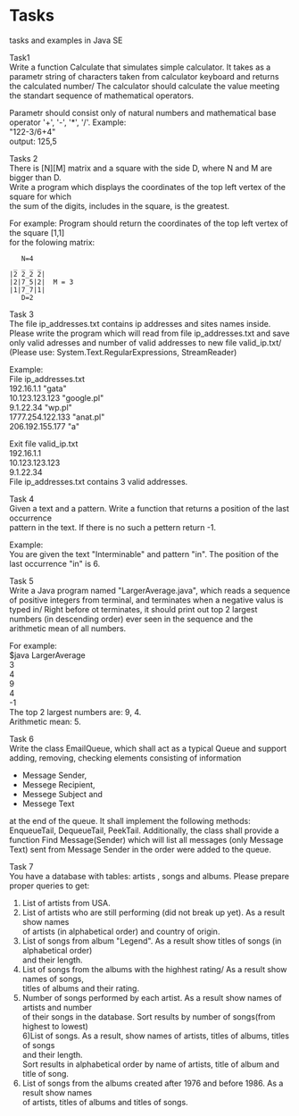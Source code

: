 # Tasks
tasks and examples in Java SE

Task1  
Write a function Calculate that simulates simple calculator. It takes as a parametr string 
of characters taken from calculator keyboard and returns the calculated number/
The calculator should calculate the value meeting the standart sequence of mathematical operators.

Parametr should consist only of natural numbers and mathematical base operator '+', '-', '*', '/'.
Example:  
"122-3/6+4"  
output: 125,5  

Tasks 2    
There is [N][M] matrix and a square with the side D, where N and M are bigger than D.  
Write a program which displays the coordinates of the top left vertex of the square for which  
the sum of the digits, includes in the square, is the greatest.    
  
For example: Program should return the coordinates of the top left vertex of the square [1,1]  
for the folowing matrix:  

       N=4
     _ _ _ _
    |2 2_2 2|
    |2|7_5|2|  M = 3
    |1|7_7|1|     
       D=2
       
       
Task 3   
The file ip_addresses.txt contains ip addresses and sites names inside. Please write
the program which will read from file ip_addresses.txt and save only valid adresses
and number of valid addresses to new file valid_ip.txt/
(Please use: System.Text.RegularExpressions, StreamReader)

Example:  
File ip_addresses.txt  
192.16.1.1 "gata"  
10.123.123.123 "google.pl"  
9.1.22.34 "wp.pl"  
1777.254.122.133 "anat.pl"  
206.192.155.177 "a"  
  
Exit file valid_ip.txt  
192.16.1.1  
10.123.123.123  
9.1.22.34  
File ip_addresses.txt contains 3 valid addresses.  

Task 4  
Given a text and a pattern. Write a function that returns a position of the last occurrence  
pattern in the text. If there is no such a pettern return -1.  
  
Example:  
You are given the text "Interminable" and pattern "in". The position of the last occurrence
"in" is 6.
  
Task 5  
Write a Java program named "LargerAverage.java", which reads a sequence of positive integers
from terminal, and terminates when a negative valus is typed in/ Right before ot terminates,
it should print out top 2 largest numbers (in descending order) ever seen in the sequence
and the arithmetic mean of all numbers.
  
For example:  
$java LargerAverage  
3  
4  
9  
4  
-1  
The top 2 largest numbers are: 9, 4.  
Arithmetic mean: 5.  
  
Task 6   
Write the class EmailQueue, which shall act as a typical Queue and support adding,
removing, checking elements consisting of information
  
- Message Sender,  
- Messege Recipient,  
- Messege Subject and  
- Messege Text  
  
at the end of the queue. It shall implement the following methods: EnqueueTail, DequeueTail,
PeekTail. Additionally, the class shall provide a function Find Message(Sender) which
will list all messages (only Message Text) sent from Message Sender in the order 
were added to the queue.  
  
Task 7  
You have a database with tables: artists , songs and albums. Please prepare proper queries to get:
  
1) List of artists from USA.  
2) List of artists who are still performing (did not break up yet). As a result show names   
of artists (in alphabetical order) and country of origin.  
3) List of songs from album "Legend". As a result show titles of songs (in alphabetical order)  
and their length.  
4) List of songs from the albums with the highhest rating/ As a result show names of songs,  
titles of albums and their rating.  
5) Number of songs performed by each artist. As a result show names of artists and number   
of their songs in the database. Sort results by number of songs(from highest to lowest)  
6)List of songs. As a result, show names of artists, titles of albums, titles of songs   
and their length.  
Sort results in alphabetical order by name of artists, title of album and title of song.  
7) List of songs from the albums created after 1976 and before 1986. As a result show names  
of artists, titles of albums and titles of songs.  
